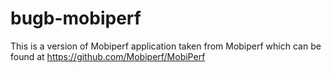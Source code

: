 # bugb-mobiperf
This is a version of Mobiperf application taken from Mobiperf which can be found at https://github.com/Mobiperf/MobiPerf
